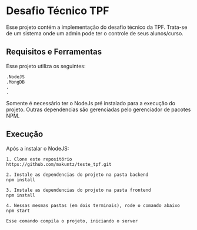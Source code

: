 # Desafio Técnico TPF

Esse projeto contém a implementação do desafio técnico da TPF. Trata-se de um sistema onde um admin pode ter o controle de seus alunos/curso.

## Requisitos e Ferramentas

Esse projeto utiliza os seguintes:

    .NodeJS
    .MongDB
    .
    .

Somente é necessário ter o NodeJs pré instalado para a execução do projeto. Outras dependencias são gerenciadas pelo gerenciador de pacotes NPM.

## Execução

Após a instalar o NodeJS:

    1. Clone este repositório
    https://github.com/makuntz/teste_tpf.git

    2. Instale as dependencias do projeto na pasta backend
    npm install

    3. Instale as dependencias do projeto na pasta frontend
    npm install

    4. Nessas mesmas pastas (em dois terminais), rode o comando abaixo
    npm start

    Esse comando compila o projeto, iniciando o server
